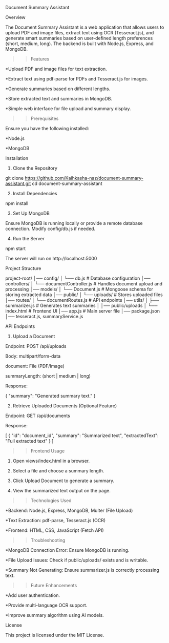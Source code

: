 Document Summary Assistant 
 
Overview 
 
The Document Summary Assistant is a web application that allows users to upload PDF and image files, extract text using OCR (Tesseract.js), and generate smart summaries based on user-defined length preferences (short, medium, long). The backend is built with Node.js, Express, and MongoDB. 
 
>> Features 
 
*Upload PDF and image files for text extraction. 
 
*Extract text using pdf-parse for PDFs and Tesseract.js for images. 
 
*Generate summaries based on different lengths. 
 
*Store extracted text and summaries in MongoDB. 
 
*Simple web interface for file upload and summary display. 
 
>>Prerequisites 
 
Ensure you have the following installed: 
 
*Node.js 
 
*MongoDB 
 
Installation 
 
1. Clone the Repository 
 
git clone https://github.com/Kaihkasha-naz/document-summary-assistant.git 
cd document-summary-assistant 
 
2. Install Dependencies 
 
npm install 
 
3. Set Up MongoDB 
 
Ensure MongoDB is running locally or provide a remote database connection. 
Modify config/db.js if needed. 
 
4. Run the Server 
 
npm start 
 
The server will run on http://localhost:5000 
 
Project Structure 
 
project-root/ 
│── config/ 
│   └── db.js        # Database configuration 
│── controllers/ 
│   └── documentController.js  # Handles document upload and processing 
│── models/ 
│   └── Document.js  # Mongoose schema for storing extracted data 
│── public/ 
│   └── uploads/  # Stores uploaded files 
│── routes/ 
│   └── documentRoutes.js  # API endpoints 
│── utils/ 
│   ├── summarizer.js  # Generates text summaries 
│ 
│── public/uploads 
│   └── index.html  # Frontend UI 
│── app.js  # Main server file 
│── package.json 
│── tesseract.js, summaryService.js 
 
API Endpoints 
 
1. Upload a Document 
 
Endpoint: POST /api/uploads 
 
Body: multipart/form-data 
 
document: File (PDF/Image) 
 
summaryLength: (short | medium | long) 
 
Response: 
 
{ 
  "summary": "Generated summary text." 
} 
 
2. Retrieve Uploaded Documents (Optional Feature) 
 
Endpoint: GET /api/documents 
 
Response: 
 
[ 
  { 
    "id": "document_id", 
    "summary": "Summarized text", 
    "extractedText": "Full extracted text" 
  } 
] 
 
>> Frontend Usage 
 
1. Open views/index.html in a browser. 
 
2. Select a file and choose a summary length. 
 
3. Click Upload Document to generate a summary. 
 
4. View the summarized text output on the page. 
 
>> Technologies Used 
 
*Backend: Node.js, Express, MongoDB, Multer (File Upload) 
 
*Text Extraction: pdf-parse, Tesseract.js (OCR) 
 
*Frontend: HTML, CSS, JavaScript (Fetch API) 
 
>> Troubleshooting 
 
*MongoDB Connection Error: Ensure MongoDB is running. 
 
*File Upload Issues: Check if public/uploads/ exists and is writable. 
 
*Summary Not Generating: Ensure summarizer.js is correctly processing text. 
 
>> Future Enhancements 
 
*Add user authentication. 
 
*Provide multi-language OCR support. 
 
*Improve summary algorithm using AI models. 
 
License 
 
This project is licensed under the MIT License. 
